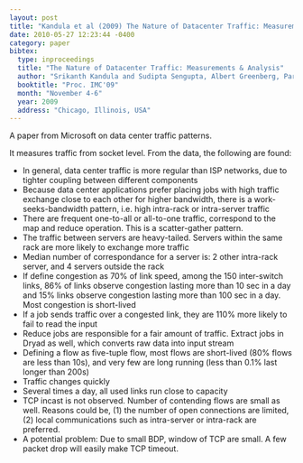 ```yaml
---
layout: post
title: "Kandula et al (2009) The Nature of Datacenter Traffic: Measurements & Analysis (IMC)"
date: 2010-05-27 12:23:44 -0400
category: paper
bibtex:
  type: inproceedings
  title: "The Nature of Datacenter Traffic: Measurements & Analysis"
  author: "Srikanth Kandula and Sudipta Sengupta, Albert Greenberg, Parveen Patel, Ronnie Chaiken"
  booktitle: "Proc. IMC'09"
  month: "November 4-6"
  year: 2009
  address: "Chicago, Illinois, USA"
---
```

A paper from Microsoft on data center traffic patterns.

It measures traffic from socket level. From the data, the following are found:

  - In general, data center traffic is more regular than ISP networks, due to tighter coupling between
    different components
  - Because data center applications prefer placing jobs with high traffic exchange close to each other for
    higher bandwidth, there is a work-seeks-bandwidth pattern, i.e. high intra-rack or intra-server traffic
  - There are frequent one-to-all or all-to-one traffic, correspond to the map and reduce operation. This is
    a scatter-gather pattern.
  - The traffic between servers are heavy-tailed. Servers within the same rack are more likely to exchange
    more traffic
  - Median number of correspondance for a server is: 2 other intra-rack server, and 4 servers outside the
    rack
  - If define congestion as 70% of link speed, among the 150 inter-switch links, 86% of links observe
    congestion lasting more than 10 sec in a day and 15% links observe congestion lasting more than 100 sec
    in a day. Most congestion is short-lived
  - If a job sends traffic over a congested link, they are 110% more likely to fail to read the input
  - Reduce jobs are responsible for a fair amount of traffic. Extract jobs in Dryad as well, which converts
    raw data into input stream
  - Defining a flow as five-tuple flow, most flows are short-lived (80% flows are less than 10s), and very
    few are long running (less than 0.1% last longer than 200s)
  - Traffic changes quickly
  - Several times a day, all used links run close to capacity
  - TCP incast is not observed. Number of contending flows are small as well. Reasons could be,
    (1) the number of open connections are limited, (2) local communications such as intra-server or
    intra-rack are preferred.
  - A potential problem: Due to small BDP, window of TCP are small. A few packet drop will easily make
    TCP timeout.
